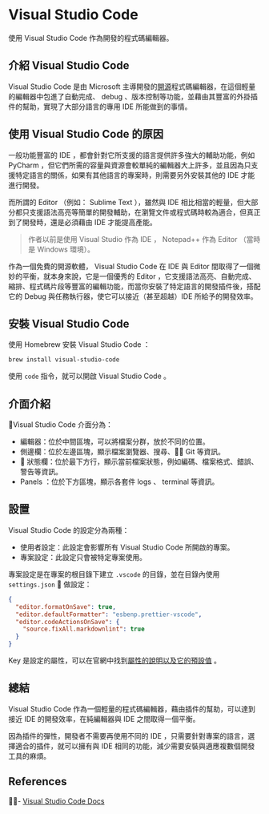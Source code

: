 # Visual Studio Code

使用 Visual Studio Code 作為開發的程式碼編輯器。

## 介紹 Visual Studio Code

Visual Studio Code 是由 Microsoft 主導開發的[開源](https://github.com/Microsoft/vscode/)程式碼編輯器，在這個輕量的編輯器中包進了自動完成、 debug 、版本控制等功能，並藉由其豐富的外掛插件的幫助，實現了大部分語言的專用 IDE 所能做到的事情。

## 使用 Visual Studio Code 的原因

一般功能豐富的 IDE ，都會針對它所支援的語言提供許多強大的輔助功能，例如 PyCharm ，但它們所需的容量與資源會較單純的編輯器大上許多，並且因為只支援特定語言的關係，如果有其他語言的專案時，則需要另外安裝其他的 IDE 才能進行開發。

而所謂的 Editor （例如： Sublime Text ），雖然與 IDE 相比相當的輕量，但大部分都只支援語法高亮等簡單的開發輔助，在瀏覽文件或程式碼時較為適合，但真正到了開發時，還是必須藉由 IDE 才能提高產能。

> 作者以前是使用 Visual Studio 作為 IDE ， Notepad++ 作為 Editor （當時是 Windows 環境）。

作為一個免費的開源軟體， Visual Studio Code 在 IDE 與 Editor 間取得了一個微妙的平衡，就本身來說，它是一個優秀的 Editor ，它支援語法高亮、自動完成、縮排、程式碼片段等豐富的編輯功能，而當你安裝了特定語言的開發插件後，搭配它的 Debug 與任務執行器，使它可以接近（甚至超越）IDE 所給予的開發效率。

## 安裝 Visual Studio Code

使用 Homebrew 安裝 Visual Studio Code ：

```bash
brew install visual-studio-code
```

使用 `code` 指令，就可以開啟 Visual Studio Code 。

## 介面介紹

Visual Studio Code 介面分為：

- 編輯器：位於中間區塊，可以將檔案分群，放於不同的位置。
- 側邊欄：位於左邊區塊，顯示檔案瀏覽器、搜尋、 Git 等資訊。
-  狀態欄：位於最下方行，顯示當前檔案狀態，例如編碼、檔案格式、錯誤、警告等資訊。
- Panels ：位於下方區塊，顯示各套件 logs 、 terminal 等資訊。

## 設置

Visual Studio Code 的設定分為兩種：

- 使用者設定：此設定會影響所有 Visual Studio Code 所開啟的專案。
- 專案設定：此設定只會被特定專案使用。

專案設定是在專案的根目錄下建立 `.vscode` 的目錄，並在目錄內使用 `settings.json`  做設定：

```json
{
  "editor.formatOnSave": true,
  "editor.defaultFormatter": "esbenp.prettier-vscode",
  "editor.codeActionsOnSave": {
    "source.fixAll.markdownlint": true
  }
}
```

Key 是設定的屬性，可以在官網中找到[屬性的說明以及它的預設值](https://code.visualstudio.com/docs/getstarted/settings#_default-settings) 。

## 總結

Visual Studio Code 作為一個輕量的程式碼編輯器，藉由插件的幫助，可以達到接近 IDE 的開發效率，在純編輯器與 IDE 之間取得一個平衡。

因為插件的彈性，開發者不需要再使用不同的 IDE ，只需要針對專案的語言，選擇適合的插件，就可以擁有與 IDE 相同的功能，減少需要安裝與適應複數個開發工具的麻煩。

## References

- [Visual Studio Code Docs](https://code.visualstudio.com/docs)
